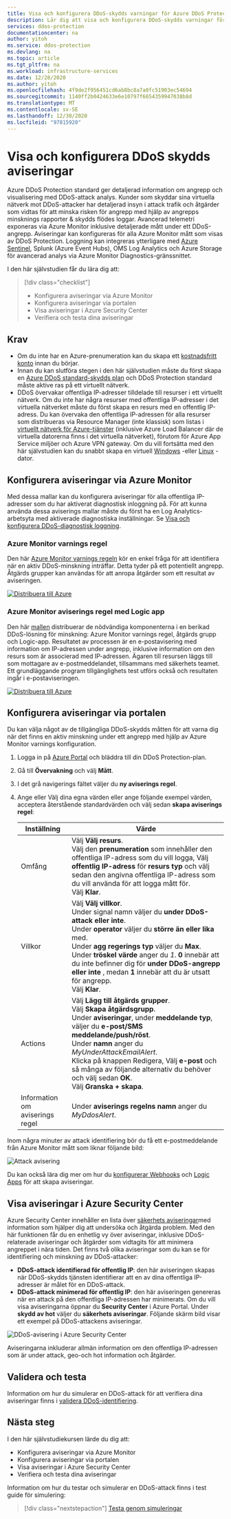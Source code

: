```yaml
---
title: Visa och konfigurera DDoS-skydds varningar för Azure DDoS Protection standard
description: Lär dig att visa och konfigurera DDoS-skydds varningar för Azure DDoS Protection standard.
services: ddos-protection
documentationcenter: na
author: yitoh
ms.service: ddos-protection
ms.devlang: na
ms.topic: article
ms.tgt_pltfrm: na
ms.workload: infrastructure-services
ms.date: 12/28/2020
ms.author: yitoh
ms.openlocfilehash: 4f9de2f956451cd6ab8bc8a7a0fc51903ec54694
ms.sourcegitcommit: 1140ff2b0424633e6e10797f6654359947038b8d
ms.translationtype: MT
ms.contentlocale: sv-SE
ms.lasthandoff: 12/30/2020
ms.locfileid: "97815920"
---
```

# <a name="view-and-configure-ddos-protection-alerts"></a>Visa och konfigurera DDoS skydds aviseringar

Azure DDoS Protection standard ger detaljerad information om angrepp och visualisering med DDoS-attack analys. Kunder som skyddar sina virtuella nätverk mot DDoS-attacker har detaljerad insyn i attack trafik och åtgärder som vidtas för att minska risken för angrepp med hjälp av angrepps minsknings rapporter & skydds flödes loggar. Avancerad telemetri exponeras via Azure Monitor inklusive detaljerade mått under ett DDoS-angrepp. Aviseringar kan konfigureras för alla Azure Monitor mått som visas av DDoS Protection. Loggning kan integreras ytterligare med [Azure Sentinel](../sentinel/connect-azure-ddos-protection.md), Splunk (Azure Event Hubs), OMS Log Analytics och Azure Storage för avancerad analys via Azure Monitor Diagnostics-gränssnittet.

I den här självstudien får du lära dig att:

> [!div class="checklist"]
> * Konfigurera aviseringar via Azure Monitor
> * Konfigurera aviseringar via portalen
> * Visa aviseringar i Azure Security Center
> * Verifiera och testa dina aviseringar

## <a name="prerequisites"></a>Krav

- Om du inte har en Azure-prenumeration kan du skapa ett [kostnadsfritt konto](https://azure.microsoft.com/free/?WT.mc_id=A261C142F) innan du börjar.
- Innan du kan slutföra stegen i den här självstudien måste du först skapa en [Azure DDoS standard-skydds plan](manage-ddos-protection.md) och DDoS Protection standard måste aktive ras på ett virtuellt nätverk.
- DDoS övervakar offentliga IP-adresser tilldelade till resurser i ett virtuellt nätverk. Om du inte har några resurser med offentliga IP-adresser i det virtuella nätverket måste du först skapa en resurs med en offentlig IP-adress. Du kan övervaka den offentliga IP-adressen för alla resurser som distribueras via Resource Manager (inte klassisk) som listas i [virtuellt nätverk för Azure-tjänster](../virtual-network/virtual-network-for-azure-services.md#services-that-can-be-deployed-into-a-virtual-network) (inklusive Azure Load Balancer där de virtuella datorerna finns i det virtuella nätverket), förutom för Azure App Service miljöer och Azure VPN gateway. Om du vill fortsätta med den här självstudien kan du snabbt skapa en virtuell [Windows](../virtual-machines/windows/quick-create-portal.md?toc=%2fazure%2fvirtual-network%2ftoc.json) -eller [Linux](../virtual-machines/linux/quick-create-portal.md?toc=%2fazure%2fvirtual-network%2ftoc.json) -dator.     

## <a name="configure-alerts-through-azure-monitor"></a>Konfigurera aviseringar via Azure Monitor

Med dessa mallar kan du konfigurera aviseringar för alla offentliga IP-adresser som du har aktiverat diagnostisk inloggning på. För att kunna använda dessa aviserings mallar måste du först ha en Log Analytics-arbetsyta med aktiverade diagnostiska inställningar. Se [Visa och konfigurera DDoS-diagnostisk loggning](diagnostic-logging.md).

### <a name="azure-monitor-alert-rule"></a>Azure Monitor varnings regel
Den här [Azure Monitor varnings regeln](https://github.com/Azure/Azure-Network-Security/tree/master/Azure%20DDoS%20Protection/Azure%20Monitor%20Alert%20-%20DDoS%20Mitigation%20Started) kör en enkel fråga för att identifiera när en aktiv DDoS-minskning inträffar. Detta tyder på ett potentiellt angrepp. Åtgärds grupper kan användas för att anropa åtgärder som ett resultat av aviseringen.

[![Distribuera till Azure](../media/template-deployments/deploy-to-azure.svg)](https://portal.azure.com/#create/Microsoft.Template/uri/https%3A%2F%2Fraw.githubusercontent.com%2FAzure%2FAzure-Network-Security%2Fmaster%2FAzure%2520DDoS%2520Protection%2FAzure%2520Monitor%2520Alert%2520-%2520DDoS%2520Mitigation%2520Started%2FDDoSMitigationStarted.json)

### <a name="azure-monitor-alert-rule-with-logic-app"></a>Azure Monitor aviserings regel med Logic app

Den här [mallen](https://github.com/Azure/Azure-Network-Security/tree/master/Azure%20DDoS%20Protection/DDoS%20Mitigation%20Alert%20Enrichment) distribuerar de nödvändiga komponenterna i en berikad DDoS-lösning för minskning: Azure Monitor varnings regel, åtgärds grupp och Logic-app. Resultatet av processen är en e-postavisering med information om IP-adressen under angrepp, inklusive information om den resurs som är associerad med IP-adressen. Ägaren till resursen läggs till som mottagare av e-postmeddelandet, tillsammans med säkerhets teamet. Ett grundläggande program tillgänglighets test utförs också och resultaten ingår i e-postaviseringen.

[![Distribuera till Azure](../media/template-deployments/deploy-to-azure.svg)](https://portal.azure.com/#create/Microsoft.Template/uri/https%3A%2F%2Fraw.githubusercontent.com%2FAzure%2FAzure-Network-Security%2Fmaster%2FAzure%2520DDoS%2520Protection%2FDDoS%2520Mitigation%2520Alert%2520Enrichment%2FEnrich-DDoSAlert.json)

## <a name="configure-alerts-through-portal"></a>Konfigurera aviseringar via portalen

Du kan välja något av de tillgängliga DDoS-skydds måtten för att varna dig när det finns en aktiv minskning under ett angrepp med hjälp av Azure Monitor varnings konfiguration. 

1. Logga in på [Azure Portal](https://portal.azure.com/) och bläddra till din DDoS Protection-plan.
2. Gå till **Övervakning** och välj **Mått**.
3. I det grå navigerings fältet väljer du **ny aviserings regel**. 
4. Ange eller Välj dina egna värden eller ange följande exempel värden, acceptera återstående standardvärden och välj sedan **skapa aviserings regel**:

    |Inställning                  |Värde                                                                                               |
    |---------                |---------                                                                                           |
    | Omfång                   | Välj **Välj resurs**. </br> Välj den **prenumeration** som innehåller den offentliga IP-adress som du vill logga, Välj **offentlig IP-adress** för **resurs typ** och välj sedan den angivna offentliga IP-adress som du vill använda för att logga mått för. </br> Välj **Klar**. | 
    | Villkor | Välj **Välj villkor**. </br> Under signal namn väljer du **under DDoS-attack eller inte**. </br> Under **operator** väljer du **större än eller lika** med. </br> Under **agg regerings typ** väljer du **Max**. </br> Under **tröskel värde** anger du *1*. **0** innebär att du inte befinner dig för **under DDoS-angrepp eller inte** , medan **1** innebär att du är utsatt för angrepp. </br> Välj **Klar**. | 
    | Actions | Välj **Lägg till åtgärds grupper**. </br> Välj **Skapa åtgärdsgrupp**. </br> Under **aviseringar**, under **meddelande typ**, väljer du **e-post/SMS meddelande/push/röst**. </br> Under **namn** anger du _MyUnderAttackEmailAlert_. </br> Klicka på knappen Redigera, Välj **e-post** och så många av följande alternativ du behöver och välj sedan **OK**. </br> Välj **Granska + skapa**. | 
    | Information om aviserings regel | Under **aviserings regelns namn** anger du _MyDdosAlert_. |

Inom några minuter av attack identifiering bör du få ett e-postmeddelande från Azure Monitor mått som liknar följande bild:

![Attack avisering](./media/manage-ddos-protection/ddos-alert.png)

Du kan också lära dig mer om hur du [konfigurerar Webhooks](../azure-monitor/platform/alerts-webhooks.md?toc=%2fazure%2fvirtual-network%2ftoc.json) och [Logic Apps](../logic-apps/logic-apps-overview.md?toc=%2fazure%2fvirtual-network%2ftoc.json) för att skapa aviseringar.

## <a name="view-alerts-in-azure-security-center"></a>Visa aviseringar i Azure Security Center

Azure Security Center innehåller en lista över [säkerhets aviseringar](../security-center/security-center-managing-and-responding-alerts.md)med information som hjälper dig att undersöka och åtgärda problem. Med den här funktionen får du en enhetlig vy över aviseringar, inklusive DDoS-relaterade aviseringar och åtgärder som vidtagits för att minimera angreppet i nära tiden.
Det finns två olika aviseringar som du kan se för identifiering och minskning av DDoS-attacker:

- **DDoS-attack identifierad för offentlig IP**: den här aviseringen skapas när DDoS-skydds tjänsten identifierar att en av dina offentliga IP-adresser är målet för en DDoS-attack.
- **DDoS-attack minimerad för offentlig IP**: den här aviseringen genereras när en attack på den offentliga IP-adressen har minimerats.
Om du vill visa aviseringarna öppnar du **Security Center** i Azure Portal. Under **skydd av hot** väljer du **säkerhets aviseringar**. Följande skärm bild visar ett exempel på DDoS-attackens aviseringar.

![DDoS-avisering i Azure Security Center](./media/manage-ddos-protection/ddos-alert-asc.png)

Aviseringarna inkluderar allmän information om den offentliga IP-adressen som är under attack, geo-och hot information och åtgärder.

## <a name="validate-and-test"></a>Validera och testa

Information om hur du simulerar en DDoS-attack för att verifiera dina aviseringar finns i [validera DDoS-identifiering](test-through-simulations.md).

## <a name="next-steps"></a>Nästa steg

I den här självstudiekursen lärde du dig att:

- Konfigurera aviseringar via Azure Monitor
- Konfigurera aviseringar via portalen
- Visa aviseringar i Azure Security Center
- Verifiera och testa dina aviseringar

Information om hur du testar och simulerar en DDoS-attack finns i test guide för simulering:

> [!div class="nextstepaction"]
> [Testa genom simuleringar](test-through-simulations.md)